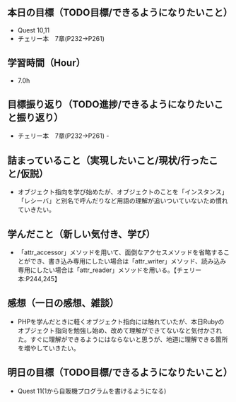 ## 本日の目標（TODO目標/できるようになりたいこと）
- Quest 10,11
- チェリー本　7章(P232→P261)
## 学習時間（Hour）
- 7.0h
## 目標振り返り（TODO進捗/できるようになりたいこと振り返り）
- チェリー本　7章(P232→P261)
-　
## 詰まっていること（実現したいこと/現状/行ったこと/仮説）
- オブジェクト指向を学び始めたが、オブジェクトのことを「インスタンス」「レシーバ」と別名で呼んだりなど用語の理解が追いついていないため慣れていきたい。
## 学んだこと（新しい気付き、学び）
- 「attr_accessor」メソッドを用いて、面倒なアクセスメソッドを省略することができ、書き込み専用にしたい場合は「attr_writer」メソッド、読み込み専用にしたい場合は「attr_reader」メソッドを用いる。【チェリー本:P244,245】
## 感想（一日の感想、雑談）
- PHPを学んだときに軽くオブジェクト指向には触れていたが、本日Rubyのオブジェクト指向を勉強し始め、改めて理解ができてないなと気付かされた。すぐに理解ができるようにはならないと思うが、地道に理解できる箇所を増やしていきたい。
## 明日の目標（TODO目標/できるようになりたいこと）
- Quest 11(1から自販機プログラムを書けるようになる)
